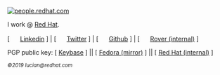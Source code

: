 [![people.redhat.com](http://people.redhat.com/lmaly/img/redhat_logo.jpg)](https://people.redhat.com/lmaly)

I work @ [Red Hat](https://redhat.com).

[ <img src="http://static.licdn.com/scds/common/u/images/logos/favicons/v1/16x16/favicon.ico" width="16" height="16"> <a href="https://www.linkedin.com/in/lucianmaly1981/">Linkedin</a> ] |
[ <img src="https://about.twitter.com/etc/designs/about-twitter/public/img/favicon-16x16.png" width="16" height="16"> <a href="https://twitter.com/LucianMaly">Twitter</a> ] |
[ <img src="https://github.githubassets.com/favicon.ico" width="16" height="16"> <a href="https://github.com/luckylittle">Github</a> ] |
[ <img src="https://www.redhat.com/profiles/rh/themes/redhatdotcom/favicon.ico" width="16" height="16"> <a href="https://rover.redhat.com/people/profile/lmaly">Rover (internal)</a> ]</img></img></img></img>

PGP public key: [ [Keybase](https://keybase.io/lmaly/pgp_keys.asc) ] || [ [Fedora (mirror)](https://keys.fedoraproject.org/pks/lookup?search=0x6D90FD00) ] || [ [Red Hat (internal)](http://file.syd.redhat.com/~lmaly/) ]

<small>_©2019 lucian@redhat.com_</small>
